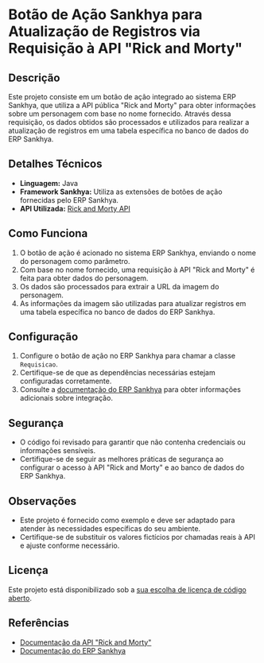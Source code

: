 # Botão de Ação Sankhya para Atualização de Registros via Requisição à API "Rick and Morty"

## Descrição
Este projeto consiste em um botão de ação integrado ao sistema ERP Sankhya, que utiliza a API pública "Rick and Morty" para obter informações sobre um personagem com base no nome fornecido. Através dessa requisição, os dados obtidos são processados e utilizados para realizar a atualização de registros em uma tabela específica no banco de dados do ERP Sankhya.

## Detalhes Técnicos
- **Linguagem:** Java
- **Framework Sankhya:** Utiliza as extensões de botões de ação fornecidas pelo ERP Sankhya.
- **API Utilizada:** [Rick and Morty API](https://rickandmortyapi.com/documentation)

## Como Funciona
1. O botão de ação é acionado no sistema ERP Sankhya, enviando o nome do personagem como parâmetro.
2. Com base no nome fornecido, uma requisição à API "Rick and Morty" é feita para obter dados do personagem.
3. Os dados são processados para extrair a URL da imagem do personagem.
4. As informações da imagem são utilizadas para atualizar registros em uma tabela específica no banco de dados do ERP Sankhya.

## Configuração
1. Configure o botão de ação no ERP Sankhya para chamar a classe `Requisicao`.
2. Certifique-se de que as dependências necessárias estejam configuradas corretamente.
3. Consulte a [documentação do ERP Sankhya](https://developer.sankhya.com.br) para obter informações adicionais sobre integração.

## Segurança
- O código foi revisado para garantir que não contenha credenciais ou informações sensíveis.
- Certifique-se de seguir as melhores práticas de segurança ao configurar o acesso à API "Rick and Morty" e ao banco de dados do ERP Sankhya.

## Observações
- Este projeto é fornecido como exemplo e deve ser adaptado para atender às necessidades específicas do seu ambiente.
- Certifique-se de substituir os valores fictícios por chamadas reais à API e ajuste conforme necessário.

## Licença
Este projeto está disponibilizado sob a [sua escolha de licença de código aberto](https://choosealicense.com/).

## Referências
- [Documentação da API "Rick and Morty"](https://rickandmortyapi.com/documentation)
- [Documentação do ERP Sankhya](https://developer.sankhya.com.br)

